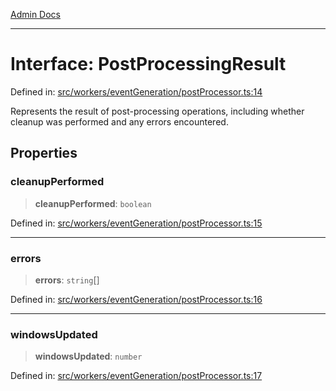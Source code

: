 [Admin Docs](/)

***

# Interface: PostProcessingResult

Defined in: [src/workers/eventGeneration/postProcessor.ts:14](https://github.com/Sourya07/talawa-api/blob/2dc82649c98e5346c00cdf926fe1d0bc13ec1544/src/workers/eventGeneration/postProcessor.ts#L14)

Represents the result of post-processing operations, including whether cleanup was performed and any errors encountered.

## Properties

### cleanupPerformed

> **cleanupPerformed**: `boolean`

Defined in: [src/workers/eventGeneration/postProcessor.ts:15](https://github.com/Sourya07/talawa-api/blob/2dc82649c98e5346c00cdf926fe1d0bc13ec1544/src/workers/eventGeneration/postProcessor.ts#L15)

***

### errors

> **errors**: `string`[]

Defined in: [src/workers/eventGeneration/postProcessor.ts:16](https://github.com/Sourya07/talawa-api/blob/2dc82649c98e5346c00cdf926fe1d0bc13ec1544/src/workers/eventGeneration/postProcessor.ts#L16)

***

### windowsUpdated

> **windowsUpdated**: `number`

Defined in: [src/workers/eventGeneration/postProcessor.ts:17](https://github.com/Sourya07/talawa-api/blob/2dc82649c98e5346c00cdf926fe1d0bc13ec1544/src/workers/eventGeneration/postProcessor.ts#L17)
